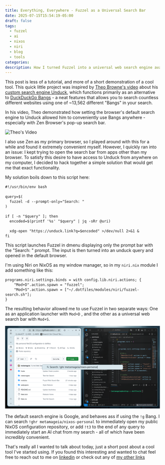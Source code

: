 ```yaml
---
title: Everything, Everywhere - Fuzzel as a Universal Search Bar
date: 2025-07-15T15:54:19-05:00
draft: false
tags:
  - fuzzel
  - ai
  - nixos
  - niri
  - blog
  - tools
categories: 
description: How I turned Fuzzel into a universal web search engine available from anywhere on my computer.
---
```


This post is less of a tutorial, and more of a short demonstration of a cool tool. This quick little project was inspired by [Theo Browne's video](https://www.youtube.com/watch?v=_DnNzRaBWUU) about his [custom search engine Unduck](https://soydev.link/unduck), which functions primarily as an alternative to [DuckDuckGo Bangs](https://duckduckgo.com/bangs) - a neat features that allows you to search countless different websites using one of ~13,562 different "Bangs" in your search. 

In his video, Theo demonstrated how setting the browser's default search engine to Unduck allowed him to conveniently use Bangs anywhere - especially with Zen Browser's pop-up search bar. 

![Theo's Video](https://www.youtube.com/watch?v=_DnNzRaBWUU)

I also use Zen as my primary browser, so I played around with this for a while and found it extremely convenient myself. However, I quickly ran into an issue: I kept trying to open the search bar from apps other than my browser. To satisfy this desire to have access to Unduck from anywhere on my computer, I decided to hack together a simple solution that would get me that exact functionality. 

My solution boils down to this script here:

```
#!/usr/bin/env bash

query=$(
  fuzzel -d --prompt-only="Search: "
)

if [ -n "$query" ]; then
  encoded=$(printf '%s' "$query" | jq -sRr @uri)

  xdg-open "https://unduck.link?q=$encoded" >/dev/null 2>&1 &
fi
```

This script launches Fuzzel in dmenu displaying only the prompt bar with the "Search: " prompt. The input is then turned into an unduck query and opened in the default browser. 

I'm using Niri on NixOS as my window manager, so in my `niri.nix` module I add something like this:

```
programs.niri.settings.binds = with config.lib.niri.actions; {
    "Mod+D".action.spawn = "fuzzel";
    "Mod+S".action.spawn = ["~/.dotfiles/modules/niri/fuzzel-search.sh"];
}
```

The resulting behavior allowed me to use Fuzzel in two separate ways: One as an application launcher with `Mod+D` , and the other as a universal web search bar with `Mod+S`. 

![fuzzel.png](fuzzel.png)

The default search engine is Google, and behaves ass if using the `!g` Bang. I can search `!ghr metamageia/nixos-personal` to immediately open my public NixOS configuration repository, or add `!t3` to the end of any query to immediately start an AI chat from my search - all of which have been incredibly convenient. 

That's really all I wanted to talk about today, just a short post about a cool tool I've started using. If you found this interesting and wanted to chat feel free to reach out to me on [linkedin](https://www.linkedin.com/in/gage-lara/) or check out any of [my other links](https://links.gagelara.com)